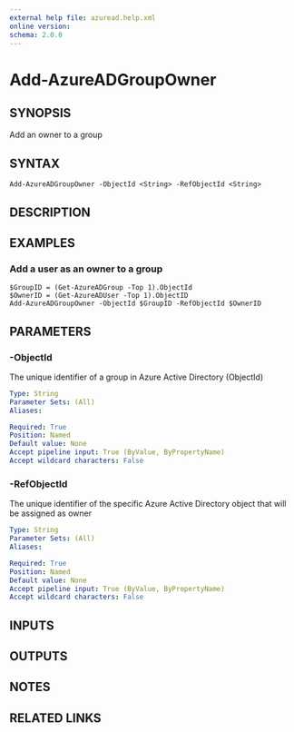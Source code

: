 ```yaml
---
external help file: azuread.help.xml
online version: 
schema: 2.0.0
---
```


# Add-AzureADGroupOwner

## SYNOPSIS
Add an owner to a group

## SYNTAX

```
Add-AzureADGroupOwner -ObjectId <String> -RefObjectId <String>
```

## DESCRIPTION

## EXAMPLES

### Add a user as an owner to a group
```
$GroupID = (Get-AzureADGroup -Top 1).ObjectId
$OwnerID = (Get-AzureADUser -Top 1).ObjectID
Add-AzureADGroupOwner -ObjectId $GroupID -RefObjectId $OwnerID
```

## PARAMETERS

### -ObjectId
The unique identifier of a group in Azure Active Directory (ObjectId)

```yaml
Type: String
Parameter Sets: (All)
Aliases: 

Required: True
Position: Named
Default value: None
Accept pipeline input: True (ByValue, ByPropertyName)
Accept wildcard characters: False
```

### -RefObjectId
The unique identifier of the specific Azure Active Directory object that will be assigned as owner

```yaml
Type: String
Parameter Sets: (All)
Aliases: 

Required: True
Position: Named
Default value: None
Accept pipeline input: True (ByValue, ByPropertyName)
Accept wildcard characters: False
```

## INPUTS

## OUTPUTS

## NOTES

## RELATED LINKS

